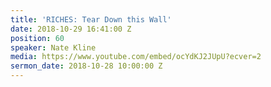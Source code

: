 ```yaml
---
title: 'RICHES: Tear Down this Wall'
date: 2018-10-29 16:41:00 Z
position: 60
speaker: Nate Kline
media: https://www.youtube.com/embed/ocYdKJ2JUpU?ecver=2
sermon_date: 2018-10-28 10:00:00 Z
---
```


